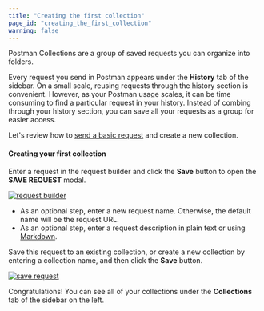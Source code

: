 ```yaml
---
title: "Creating the first collection"
page_id: "creating_the_first_collection"
warning: false
---
```


Postman Collections are a group of saved requests you can organize into folders. 

Every request you send in Postman appears under the **History** tab of the sidebar. On a small scale, reusing requests through the history section is convenient. However, as your Postman usage scales, it can be time consuming to find a particular request in your history. Instead of combing through your history section, you can save all your requests as a group for easier access.

Let's review how to [send a basic request](docs/postman/launching_postman/sending_the_first_request) and create a new collection.

#### Creating your first collection

Enter a request in the request builder and click the **Save** button to open the **SAVE REQUEST** modal.

[![request builder](https://s3.amazonaws.com/postman-static-getpostman-com/postman-docs/create-first-collection.png)](https://s3.amazonaws.com/postman-static-getpostman-com/postman-docs/create-first-collection.png)

* As an optional step, enter a new request name. Otherwise, the default name will be the request URL.
*   As an optional step, enter a request description in plain text or using [Markdown](/docs/postman/collections/using_markdown_for_descriptions).

Save this request to an existing collection, or create a new collection by entering a collection name, and then click the **Save** button.

[![save request](https://s3.amazonaws.com/postman-static-getpostman-com/postman-docs/WS-first-request.png)](https://s3.amazonaws.com/postman-static-getpostman-com/postman-docs/WS-first-request.png)

Congratulations! You can see all of your collections under the **Collections** tab of the sidebar on the left.
